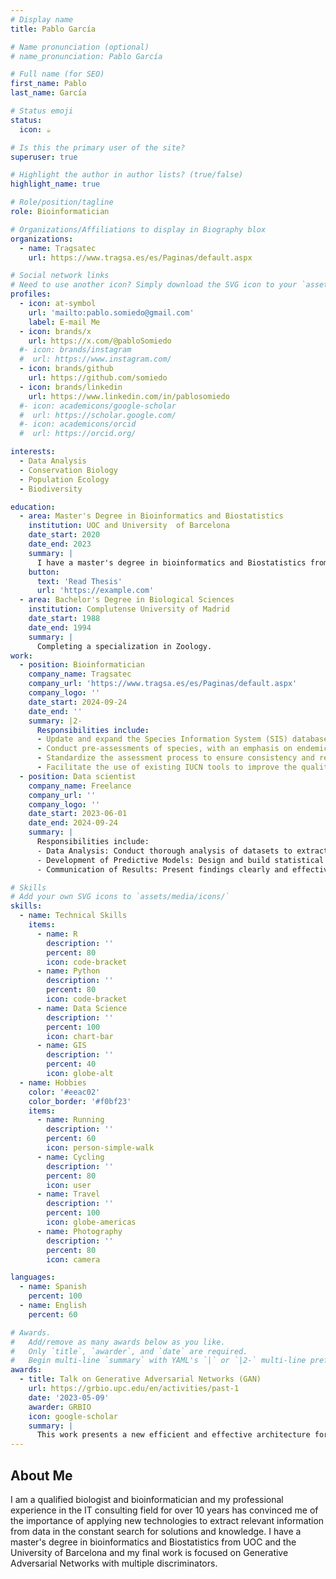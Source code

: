 ```yaml
---
# Display name
title: Pablo García

# Name pronunciation (optional)
# name_pronunciation: Pablo García

# Full name (for SEO)
first_name: Pablo
last_name: García

# Status emoji
status:
  icon: ☕️

# Is this the primary user of the site?
superuser: true

# Highlight the author in author lists? (true/false)
highlight_name: true

# Role/position/tagline
role: Bioinformatician

# Organizations/Affiliations to display in Biography blox
organizations:
  - name: Tragsatec
    url: https://www.tragsa.es/es/Paginas/default.aspx

# Social network links
# Need to use another icon? Simply download the SVG icon to your `assets/media/icons/` folder.
profiles:
  - icon: at-symbol
    url: 'mailto:pablo.somiedo@gmail.com'
    label: E-mail Me
  - icon: brands/x
    url: https://x.com/@pabloSomiedo
  #- icon: brands/instagram
  #  url: https://www.instagram.com/
  - icon: brands/github
    url: https://github.com/somiedo
  - icon: brands/linkedin
    url: https://www.linkedin.com/in/pablosomiedo
  #- icon: academicons/google-scholar
  #  url: https://scholar.google.com/
  #- icon: academicons/orcid
  #  url: https://orcid.org/

interests:
  - Data Analysis
  - Conservation Biology
  - Population Ecology
  - Biodiversity

education:
  - area: Master's Degree in Bioinformatics and Biostatistics
    institution: UOC and University  of Barcelona
    date_start: 2020
    date_end: 2023
    summary: |
      I have a master's degree in bioinformatics and Biostatistics from UOC and the University of Barcelona and my final work is focused on Generative Adversarial Networks with multiple discriminators.
    button:
      text: 'Read Thesis'
      url: 'https://example.com'
  - area: Bachelor's Degree in Biological Sciences
    institution: Complutense University of Madrid
    date_start: 1988
    date_end: 1994
    summary: |
      Completing a specialization in Zoology.
work:
  - position: Bioinformatician
    company_name: Tragsatec
    company_url: 'https://www.tragsa.es/es/Paginas/default.aspx'
    company_logo: ''
    date_start: 2024-09-24
    date_end: ''
    summary: |2-
      Responsibilities include:
      - Update and expand the Species Information System (SIS) database.
      - Conduct pre-assessments of species, with an emphasis on endemic species.
      - Standardize the assessment process to ensure consistency and recognition in the national Red List.
      - Facilitate the use of existing IUCN tools to improve the quality of information.
  - position: Data scientist
    company_name: Freelance
    company_url: ''
    company_logo: ''
    date_start: 2023-06-01
    date_end: 2024-09-24
    summary: |
      Responsibilities include:
      - Data Analysis: Conduct thorough analysis of datasets to extract meaningful insights that help clients make informed decisions. This includes data cleaning, preparation, and modeling, as well as identifying patterns and trends.
      - Development of Predictive Models: Design and build statistical models and machine learning algorithms that enable predictions about future data. This may involve feature selection, model training, and performance evaluation.
      - Communication of Results: Present findings clearly and effectively to clients using data visualizations and detailed reports. This involves explaining the methodology used, the results obtained, and recommendations based on the data, ensuring that the client understands how to apply these insights to their business.

# Skills
# Add your own SVG icons to `assets/media/icons/`
skills:
  - name: Technical Skills
    items:
      - name: R
        description: ''
        percent: 80
        icon: code-bracket
      - name: Python
        description: ''
        percent: 80
        icon: code-bracket
      - name: Data Science
        description: ''
        percent: 100
        icon: chart-bar
      - name: GIS
        description: ''
        percent: 40
        icon: globe-alt
  - name: Hobbies
    color: '#eeac02'
    color_border: '#f0bf23'
    items:
      - name: Running
        description: ''
        percent: 60
        icon: person-simple-walk
      - name: Cycling
        description: ''
        percent: 80
        icon: user
      - name: Travel
        description: ''
        percent: 100
        icon: globe-americas
      - name: Photography
        description: ''
        percent: 80
        icon: camera

languages:
  - name: Spanish
    percent: 100
  - name: English
    percent: 60

# Awards.
#   Add/remove as many awards below as you like.
#   Only `title`, `awarder`, and `date` are required.
#   Begin multi-line `summary` with YAML's `|` or `|2-` multi-line prefix and indent 2 spaces below.
awards:
  - title: Talk on Generative Adversarial Networks (GAN)
    url: https://grbio.upc.edu/en/activities/past-1
    date: '2023-05-09'
    awarder: GRBIO
    icon: google-scholar
    summary: |
      This work presents a new efficient and effective architecture for working with biological images through the use of generative adversarial networks with multiple discriminators. The results obtained from the development, training, and evaluation of this architecture are discussed, and the possibilities offered by generative adversarial networks in creating realistic biological images are analyzed.
---
```


## About Me

I am a qualified biologist and bioinformatician and my professional experience in the IT consulting field for over 10 years has convinced me of the importance of applying new technologies to extract relevant information from data in the constant search for solutions and knowledge. I have a master's degree in bioinformatics and Biostatistics from UOC and the University of Barcelona and my final work is focused on Generative Adversarial Networks with multiple discriminators.

